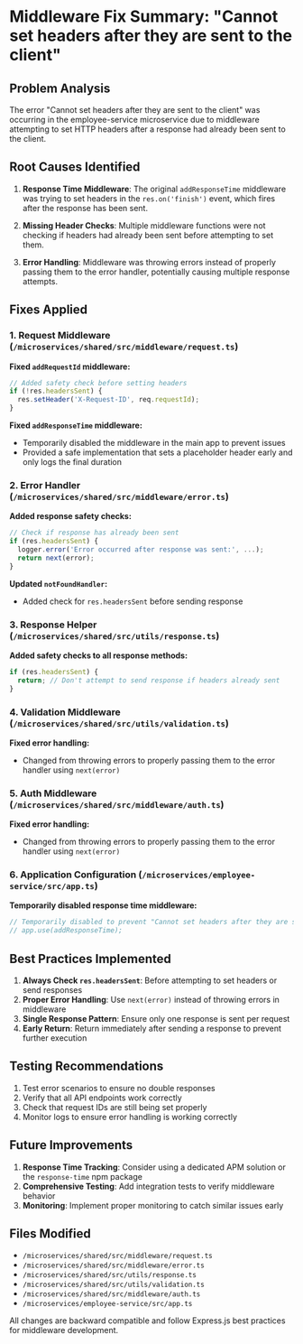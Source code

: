 # Middleware Fix Summary: "Cannot set headers after they are sent to the client"

## Problem Analysis

The error "Cannot set headers after they are sent to the client" was occurring in the employee-service microservice due to middleware attempting to set HTTP headers after a response had already been sent to the client.

## Root Causes Identified

1. **Response Time Middleware**: The original `addResponseTime` middleware was trying to set headers in the `res.on('finish')` event, which fires after the response has been sent.

2. **Missing Header Checks**: Multiple middleware functions were not checking if headers had already been sent before attempting to set them.

3. **Error Handling**: Middleware was throwing errors instead of properly passing them to the error handler, potentially causing multiple response attempts.

## Fixes Applied

### 1. Request Middleware (`/microservices/shared/src/middleware/request.ts`)

**Fixed `addRequestId` middleware:**
```typescript
// Added safety check before setting headers
if (!res.headersSent) {
  res.setHeader('X-Request-ID', req.requestId);
}
```

**Fixed `addResponseTime` middleware:**
- Temporarily disabled the middleware in the main app to prevent issues
- Provided a safe implementation that sets a placeholder header early and only logs the final duration

### 2. Error Handler (`/microservices/shared/src/middleware/error.ts`)

**Added response safety checks:**
```typescript
// Check if response has already been sent
if (res.headersSent) {
  logger.error('Error occurred after response was sent:', ...);
  return next(error);
}
```

**Updated `notFoundHandler`:**
- Added check for `res.headersSent` before sending response

### 3. Response Helper (`/microservices/shared/src/utils/response.ts`)

**Added safety checks to all response methods:**
```typescript
if (res.headersSent) {
  return; // Don't attempt to send response if headers already sent
}
```

### 4. Validation Middleware (`/microservices/shared/src/utils/validation.ts`)

**Fixed error handling:**
- Changed from throwing errors to properly passing them to the error handler using `next(error)`

### 5. Auth Middleware (`/microservices/shared/src/middleware/auth.ts`)

**Fixed error handling:**
- Changed from throwing errors to properly passing them to the error handler using `next(error)`

### 6. Application Configuration (`/microservices/employee-service/src/app.ts`)

**Temporarily disabled response time middleware:**
```typescript
// Temporarily disabled to prevent "Cannot set headers after they are sent" errors
// app.use(addResponseTime);
```

## Best Practices Implemented

1. **Always Check `res.headersSent`**: Before attempting to set headers or send responses
2. **Proper Error Handling**: Use `next(error)` instead of throwing errors in middleware
3. **Single Response Pattern**: Ensure only one response is sent per request
4. **Early Return**: Return immediately after sending a response to prevent further execution

## Testing Recommendations

1. Test error scenarios to ensure no double responses
2. Verify that all API endpoints work correctly
3. Check that request IDs are still being set properly
4. Monitor logs to ensure error handling is working correctly

## Future Improvements

1. **Response Time Tracking**: Consider using a dedicated APM solution or the `response-time` npm package
2. **Comprehensive Testing**: Add integration tests to verify middleware behavior
3. **Monitoring**: Implement proper monitoring to catch similar issues early

## Files Modified

- `/microservices/shared/src/middleware/request.ts`
- `/microservices/shared/src/middleware/error.ts`
- `/microservices/shared/src/utils/response.ts`
- `/microservices/shared/src/utils/validation.ts`
- `/microservices/shared/src/middleware/auth.ts`
- `/microservices/employee-service/src/app.ts`

All changes are backward compatible and follow Express.js best practices for middleware development.
